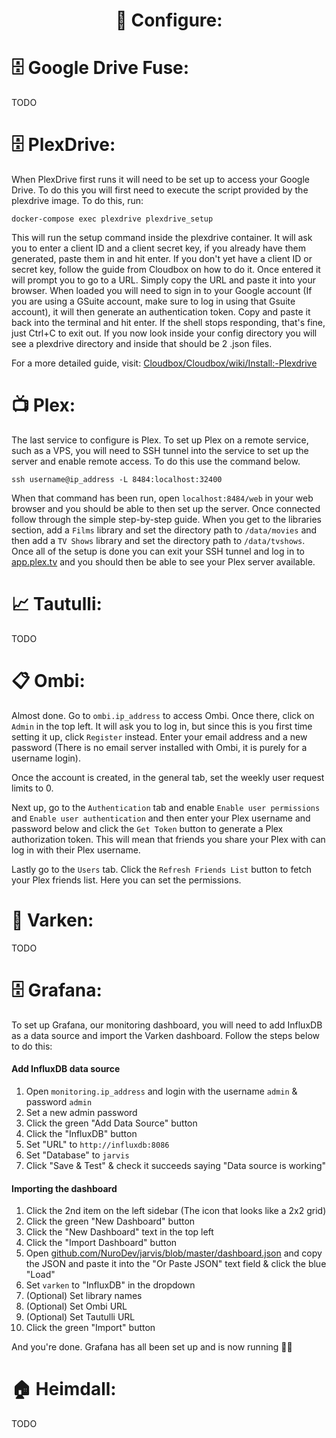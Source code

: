 <div align="center">
    <h1>🔨 Configure:</h1>
</div>

# 🗄️ Google Drive Fuse:
TODO

# 🗄️ PlexDrive:
When PlexDrive first runs it will need to be set up to access your Google Drive. To do this you will first need to execute the script provided by the plexdrive image. To do this, run:
```
docker-compose exec plexdrive plexdrive_setup
```
This will run the setup command inside the plexdrive container. It will ask you to enter a client ID and a client secret key, if you already have them generated, paste them in and hit enter. If you don't yet have a client ID or secret key, follow the guide from Cloudbox on how to do it.
Once entered it will prompt you to go to a URL. Simply copy the URL and paste it into your browser. When loaded you will need to sign in to your Google account (If you are using a GSuite account, make sure to log in using that Gsuite account), it will then generate an authentication token. Copy and paste it back into the terminal and hit enter. If the shell stops responding, that's fine, just Ctrl+C to exit out. If you now look inside your config directory you will see a plexdrive directory and inside that should be 2 .json files.

For a more detailed guide, visit: [Cloudbox/Cloudbox/wiki/Install:-Plexdrive](https://github.com/Cloudbox/Cloudbox/wiki/Install:-Plexdrive)

# 📺 Plex:
The last service to configure is Plex. To set up Plex on a remote service, such as a VPS, you will need to SSH tunnel into the service to set up the server and enable remote access. To do this use the command below.

```
ssh username@ip_address -L 8484:localhost:32400
```

When that command has been run, open `localhost:8484/web` in your web browser and you should be able to then set up the server.
Once connected follow through the simple step-by-step guide. When you get to the libraries section, add a `Films` library and set the directory path to `/data/movies` and then add a `TV Shows` library and set the directory path to `/data/tvshows`.
Once all of the setup is done you can exit your SSH tunnel and log in to [app.plex.tv](https://app.plex.tv/desktop) and you should then be able to see your Plex server available.

# 📈 Tautulli:
TODO

# 📋 Ombi:
Almost done. Go to `ombi.ip_address` to access Ombi. Once there, click on `Admin` in the top left. It will ask you to log in, but since this is you first time setting it up, click `Register` instead. Enter your email address and a new password (There is no email server installed with Ombi, it is purely for a username login).

Once the account is created, in the general tab, set the weekly user request limits to 0.

Next up, go to the `Authentication` tab and enable `Enable user permissions` and `Enable user authentication` and then enter your Plex username and password below and click the `Get Token` button to generate a Plex authorization token. This will mean that friends you share your Plex with can log in with their Plex username.

Lastly go to the `Users` tab. Click the `Refresh Friends List` button to fetch your Plex friends list. Here you can set the permissions.

# 🐷 Varken:
TODO

# 🗄 Grafana:
To set up Grafana, our monitoring dashboard, you will need to add InfluxDB as a data source and import the Varken dashboard. Follow the steps below to do this: 

#### Add InfluxDB data source
1) Open `monitoring.ip_address` and login with the username `admin` & password `admin`
2) Set a new admin password
3) Click the green "Add Data Source" button
4) Click the "InfluxDB" button
5) Set "URL" to `http://influxdb:8086`
6) Set "Database" to `jarvis`
7) Click "Save & Test" & check it succeeds saying "Data source is working"

#### Importing the dashboard
1) Click the 2nd item on the left sidebar (The icon that looks like a 2x2 grid)
2) Click the green "New Dashboard" button
3) Click the "New Dashboard" text in the top left
4) Click the "Import Dashboard" button
5) Open [github.com/NuroDev/jarvis/blob/master/dashboard.json](https://github.com/NuroDev/jarvis/blob/master/dashboard.json) and copy the JSON and paste it into the "Or Paste JSON" text field & click the blue "Load"
6) Set `varken` to "InfluxDB" in the dropdown
7) (Optional) Set library names
8) (Optional) Set Ombi URL
9) (Optional) Set Tautulli URL
10) Click the green "Import" button

And you're done. Grafana has all been set up and is now running 👍🏻

# 🏠 Heimdall:
TODO